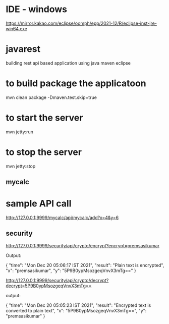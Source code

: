 # IDE - windows
https://mirror.kakao.com/eclipse/oomph/epp/2021-12/R/eclipse-inst-jre-win64.exe


# javarest
building rest api based application using java maven eclipse 

# to build package the applicatoon
mvn clean package -Dmaven.test.skip=true 


# to start the server 
mvn jetty:run

# to stop the server 
mvn jetty:stop

## mycalc
# sample API call 
http://127.0.0.1:9999/mycalc/api/mycalc/add?x=4&y=6



## security

http://127.0.0.1:9999/security/api/crypto/encrypt?encrypt=premsasikumar

Output: 

{
    "time": "Mon Dec 20 05:06:17 IST 2021",
    "result": "Plain text is encrypted",
    "x": "premsasikumar",
    "y": "5P9B0ypMsozgeqVnvX3mTg=="
}





http://127.0.0.1:9999/security/api/crypto/decrypt?decrypt=5P9B0ypMsozgeqVnvX3mTg==

output:

{
    "time": "Mon Dec 20 05:05:23 IST 2021",
    "result": "Encrypted text is converted to plain text",
    "x": "5P9B0ypMsozgeqVnvX3mTg==",
    "y": "premsasikumar"
}
